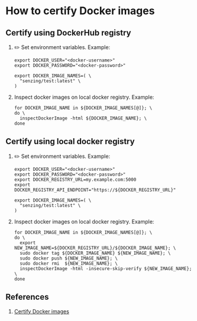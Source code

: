 # How to certify Docker images

## Certify using DockerHub registry

1. :pencil2: Set environment variables.  Example:

    ```console
    export DOCKER_USER="<docker-username>"
    export DOCKER_PASSWORD="<docker-password>"

    export DOCKER_IMAGE_NAMES=( \
      "senzing/test:latest" \
    )
    ```

1. Inspect docker images on local docker registry.  Example:

    ```console
    for DOCKER_IMAGE_NAME in ${DOCKER_IMAGE_NAMES[@]}; \
    do \
      inspectDockerImage -html ${DOCKER_IMAGE_NAME}; \
    done
    ```

## Certify using local docker registry

1. :pencil2: Set environment variables.  Example:

    ```console
    export DOCKER_USER="<docker-username>"
    export DOCKER_PASSWORD="<docker-password>"
    export DOCKER_REGISTRY_URL=my.example.com:5000
    export DOCKER_REGISTRY_API_ENDPOINT="https://${DOCKER_REGISTRY_URL}"

    export DOCKER_IMAGE_NAMES=( \
      "senzing/test:latest" \
    )
    ```

1. Inspect docker images on local docker registry.  Example:

    ```console
    for DOCKER_IMAGE_NAME in ${DOCKER_IMAGE_NAMES[@]}; \
    do \
      export NEW_IMAGE_NAME=${DOCKER_REGISTRY_URL}/${DOCKER_IMAGE_NAME}; \
      sudo docker tag ${DOCKER_IMAGE_NAME} ${NEW_IMAGE_NAME}; \
      sudo docker push ${NEW_IMAGE_NAME}; \
      sudo docker rmi  ${NEW_IMAGE_NAME}; \
      inspectDockerImage -html -insecure-skip-verify ${NEW_IMAGE_NAME}; \
    done
    ```

## References

1. [Certify Docker images](https://docs.docker.com/docker-hub/publish/certify-images/)
